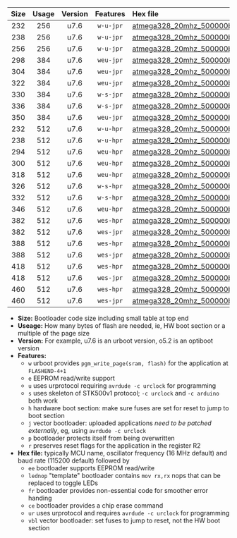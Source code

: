 |Size|Usage|Version|Features|Hex file|
|:-:|:-:|:-:|:-:|:--|
|232|256|u7.6|`w-u-jpr`|[atmega328_20mhz_500000bps_ur_vbl.hex](https://raw.githubusercontent.com/stefanrueger/urboot/main/atmega328_20mhz_500000bps_ur_vbl.hex)|
|238|256|u7.6|`w-u-jpr`|[atmega328_20mhz_500000bps_lednop_ur_vbl.hex](https://raw.githubusercontent.com/stefanrueger/urboot/main/atmega328_20mhz_500000bps_lednop_ur_vbl.hex)|
|256|256|u7.6|`w-u-jpr`|[atmega328_20mhz_500000bps_lednop_fr_ur_vbl.hex](https://raw.githubusercontent.com/stefanrueger/urboot/main/atmega328_20mhz_500000bps_lednop_fr_ur_vbl.hex)|
|298|384|u7.6|`weu-jpr`|[atmega328_20mhz_500000bps_ee_ur_vbl.hex](https://raw.githubusercontent.com/stefanrueger/urboot/main/atmega328_20mhz_500000bps_ee_ur_vbl.hex)|
|304|384|u7.6|`weu-jpr`|[atmega328_20mhz_500000bps_ee_lednop_ur_vbl.hex](https://raw.githubusercontent.com/stefanrueger/urboot/main/atmega328_20mhz_500000bps_ee_lednop_ur_vbl.hex)|
|322|384|u7.6|`weu-jpr`|[atmega328_20mhz_500000bps_ee_lednop_fr_ur_vbl.hex](https://raw.githubusercontent.com/stefanrueger/urboot/main/atmega328_20mhz_500000bps_ee_lednop_fr_ur_vbl.hex)|
|330|384|u7.6|`w-s-jpr`|[atmega328_20mhz_500000bps_vbl.hex](https://raw.githubusercontent.com/stefanrueger/urboot/main/atmega328_20mhz_500000bps_vbl.hex)|
|336|384|u7.6|`w-s-jpr`|[atmega328_20mhz_500000bps_lednop_vbl.hex](https://raw.githubusercontent.com/stefanrueger/urboot/main/atmega328_20mhz_500000bps_lednop_vbl.hex)|
|350|384|u7.6|`weu-jpr`|[atmega328_20mhz_500000bps_ee_lednop_fr_ce_ur_vbl.hex](https://raw.githubusercontent.com/stefanrueger/urboot/main/atmega328_20mhz_500000bps_ee_lednop_fr_ce_ur_vbl.hex)|
|232|512|u7.6|`w-u-hpr`|[atmega328_20mhz_500000bps_ur.hex](https://raw.githubusercontent.com/stefanrueger/urboot/main/atmega328_20mhz_500000bps_ur.hex)|
|238|512|u7.6|`w-u-hpr`|[atmega328_20mhz_500000bps_lednop_ur.hex](https://raw.githubusercontent.com/stefanrueger/urboot/main/atmega328_20mhz_500000bps_lednop_ur.hex)|
|294|512|u7.6|`weu-hpr`|[atmega328_20mhz_500000bps_ee_ur.hex](https://raw.githubusercontent.com/stefanrueger/urboot/main/atmega328_20mhz_500000bps_ee_ur.hex)|
|300|512|u7.6|`weu-hpr`|[atmega328_20mhz_500000bps_ee_lednop_ur.hex](https://raw.githubusercontent.com/stefanrueger/urboot/main/atmega328_20mhz_500000bps_ee_lednop_ur.hex)|
|318|512|u7.6|`weu-hpr`|[atmega328_20mhz_500000bps_ee_lednop_fr_ur.hex](https://raw.githubusercontent.com/stefanrueger/urboot/main/atmega328_20mhz_500000bps_ee_lednop_fr_ur.hex)|
|326|512|u7.6|`w-s-hpr`|[atmega328_20mhz_500000bps.hex](https://raw.githubusercontent.com/stefanrueger/urboot/main/atmega328_20mhz_500000bps.hex)|
|332|512|u7.6|`w-s-hpr`|[atmega328_20mhz_500000bps_lednop.hex](https://raw.githubusercontent.com/stefanrueger/urboot/main/atmega328_20mhz_500000bps_lednop.hex)|
|346|512|u7.6|`weu-hpr`|[atmega328_20mhz_500000bps_ee_lednop_fr_ce_ur.hex](https://raw.githubusercontent.com/stefanrueger/urboot/main/atmega328_20mhz_500000bps_ee_lednop_fr_ce_ur.hex)|
|382|512|u7.6|`wes-hpr`|[atmega328_20mhz_500000bps_ee.hex](https://raw.githubusercontent.com/stefanrueger/urboot/main/atmega328_20mhz_500000bps_ee.hex)|
|382|512|u7.6|`wes-jpr`|[atmega328_20mhz_500000bps_ee_vbl.hex](https://raw.githubusercontent.com/stefanrueger/urboot/main/atmega328_20mhz_500000bps_ee_vbl.hex)|
|388|512|u7.6|`wes-hpr`|[atmega328_20mhz_500000bps_ee_lednop.hex](https://raw.githubusercontent.com/stefanrueger/urboot/main/atmega328_20mhz_500000bps_ee_lednop.hex)|
|388|512|u7.6|`wes-jpr`|[atmega328_20mhz_500000bps_ee_lednop_vbl.hex](https://raw.githubusercontent.com/stefanrueger/urboot/main/atmega328_20mhz_500000bps_ee_lednop_vbl.hex)|
|418|512|u7.6|`wes-hpr`|[atmega328_20mhz_500000bps_ee_lednop_fr.hex](https://raw.githubusercontent.com/stefanrueger/urboot/main/atmega328_20mhz_500000bps_ee_lednop_fr.hex)|
|418|512|u7.6|`wes-jpr`|[atmega328_20mhz_500000bps_ee_lednop_fr_vbl.hex](https://raw.githubusercontent.com/stefanrueger/urboot/main/atmega328_20mhz_500000bps_ee_lednop_fr_vbl.hex)|
|460|512|u7.6|`wes-hpr`|[atmega328_20mhz_500000bps_ee_lednop_fr_ce.hex](https://raw.githubusercontent.com/stefanrueger/urboot/main/atmega328_20mhz_500000bps_ee_lednop_fr_ce.hex)|
|460|512|u7.6|`wes-jpr`|[atmega328_20mhz_500000bps_ee_lednop_fr_ce_vbl.hex](https://raw.githubusercontent.com/stefanrueger/urboot/main/atmega328_20mhz_500000bps_ee_lednop_fr_ce_vbl.hex)|

- **Size:** Bootloader code size including small table at top end
- **Useage:** How many bytes of flash are needed, ie, HW boot section or a multiple of the page size
- **Version:** For example, u7.6 is an urboot version, o5.2 is an optiboot version
- **Features:**
  + `w` urboot provides `pgm_write_page(sram, flash)` for the application at `FLASHEND-4+1`
  + `e` EEPROM read/write support
  + `u` uses urprotocol requiring `avrdude -c urclock` for programming
  + `s` uses skeleton of STK500v1 protocol; `-c urclock` and `-c arduino` both work
  + `h` hardware boot section: make sure fuses are set for reset to jump to boot section
  + `j` vector bootloader: uploaded applications *need to be patched externally*, eg, using `avrdude -c urclock`
  + `p` bootloader protects itself from being overwritten
  + `r` preserves reset flags for the application in the register R2
- **Hex file:** typically MCU name, oscillator frequency (16 MHz default) and baud rate (115200 default) followed by
  + `ee` bootloader supports EEPROM read/write
  + `lednop` "template" bootloader contains `mov rx,rx` nops that can be replaced to toggle LEDs
  + `fr` bootloader provides non-essential code for smoother error handing
  + `ce` bootloader provides a chip erase command
  + `ur` uses urprotocol and requires `avrdude -c urclock` for programming
  + `vbl` vector bootloader: set fuses to jump to reset, not the HW boot section
